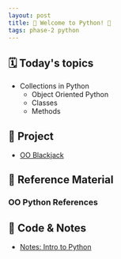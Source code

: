 ```yaml
---
layout: post
title: 🐍 Welcome to Python! 🐍
tags: phase-2 python
---
```


## 🗓️ Today's topics

- Collections in Python
  - Object Oriented Python
  - Classes
  - Methods

## 🎯 Project

- [OO Blackjack](https://classroom.github.com/a/PC54TFVk)

## 🔖 Reference Material

### OO Python References

## 🦉 Code & Notes

- [Notes: Intro to Python](https://github.com/momentum-team-16/notes/blob/main/py-collections.md)
